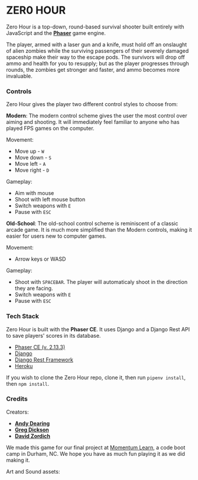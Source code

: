 # ZER0 HOUR #

Zero Hour is a top-down, round-based survival shooter built entirely with JavaScript and the [**Phaser**](phaser.io) game engine. 

The player, armed with a laser gun and a knife,  must hold off an onslaught of alien zombies while the surviving passengers of their severely damaged spaceship make their way to the escape pods. The survivors will drop off ammo and health for you to resupply; but as the player progresses through rounds, the zombies get stronger and faster, and ammo becomes more invaluable. 

### Controls ###

Zero Hour gives the player two different control styles to choose from:

__Modern__:
The modern control scheme gives the user the most control over aiming and shooting. It will immediately feel familiar to anyone who has played FPS games on the computer.

Movement:
+ Move up - `W`
+ Move down - `S`
+ Move left - `A`
+ Move right - `D`

Gameplay:
+ Aim with mouse
+ Shoot with left mouse button
+ Switch weapons with `E`
+ Pause with `ESC`

__Old-School__:
The old-school control scheme is reminiscent of a classic arcade game. It is much more simplified than the Modern controls, making it easier for users new to computer games.

Movement:
+ Arrow keys or WASD

Gameplay:
+ Shoot with `SPACEBAR`. The player will automaticaly shoot in the direction they are facing.
+ Switch weapons with `E`
+ Pause with `ESC`

### Tech Stack ###

Zero Hour is built with the **Phaser CE**. It uses Django and a Django Rest API to save players' scores in its database. 
+ [Phaser CE (v. 2.13.3)](https://github.com/photonstorm/phaser-ce)
+ [Django](https://github.com/django/django)
+ [Django Rest Framework](https://github.com/encode/django-rest-framework)
+ [Heroku](https://github.com/heroku/django-heroku)

If you wish to clone the Zero Hour repo, clone it, then run `pipenv install`, then `npm install`.

### Credits ###

Creators:
+ [**Andy Dearing**](https://github.com/ANDYDEARING)
+ [**Greg Dickson**](https://github.com/gdickson52)
+ [**David Zordich**](https://github.com/dzordich)

We made this game for our final project at [Momentum Learn](https://www.momentumlearn.com/), a code boot camp in Durham, NC. We hope you have as much fun playing it as we did making it.

Art and Sound assets:
